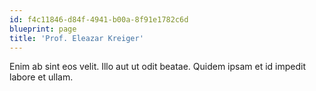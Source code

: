 ```yaml
---
id: f4c11846-d84f-4941-b00a-8f91e1782c6d
blueprint: page
title: 'Prof. Eleazar Kreiger'
---
```

Enim ab sint eos velit. Illo aut ut odit beatae. Quidem ipsam et id impedit labore et ullam.